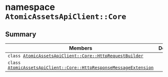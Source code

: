 # namespace `AtomicAssetsApiClient::Core` 

## Summary

 Members                        | Descriptions                                
--------------------------------|---------------------------------------------
`class `[`AtomicAssetsApiClient::Core::HttpRequestBuilder`](.github/workflows/documentation/md/AtomicAssetsApiClient--Core--HttpRequestBuilder.md#class_atomic_assets_api_client_1_1_core_1_1_http_request_builder) | 
`class `[`AtomicAssetsApiClient::Core::HttpResponseMessageExtension`](.github/workflows/documentation/md/AtomicAssetsApiClient--Core--HttpResponseMessageExtension.md#class_atomic_assets_api_client_1_1_core_1_1_http_response_message_extension) | 

